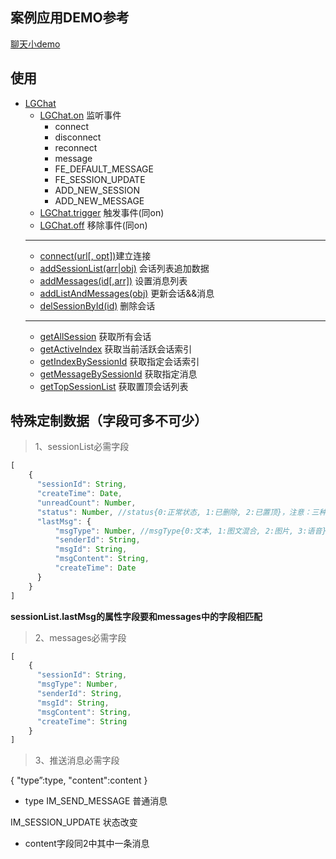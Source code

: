 ## 案例应用DEMO参考
[聊天小demo](http://guoweitang.net)
## 使用
- [LGChat](#dix)
  - [LGChat.on](#on) 监听事件
    - connect
    - disconnect
    - reconnect
    - message
    - FE_DEFAULT_MESSAGE
    - FE_SESSION_UPDATE
    - ADD_NEW_SESSION
    - ADD_NEW_MESSAGE
  - [LGChat.trigger](#trigger) 触发事件(同on)
  - [LGChat.off](#off) 移除事件(同on)
  ---
  - [connect(url[, opt])](#connect)建立连接
  - [addSessionList(arr|obj)](#addSessionList) 会话列表追加数据
  - [addMessages(id[,arr])](#addMessages) 设置消息列表
  - [addListAndMessages(obj)](#addListAndMessages) 更新会话&&消息
  - [delSessionById(id)](#delSessionById) 删除会话
  ---
  - [getAllSession](#getAllSession) 获取所有会话
  - [getActiveIndex](#getActiveIndex) 获取当前活跃会话索引
  - [getIndexBySessionId](#getIndexBySessionId) 获取指定会话索引
  - [getMessageBySessionId](#getMessageBySessionId) 获取指定消息
  - [getTopSessionList](#getTopSessionList) 获取置顶会话列表
  
## 特殊定制数据（字段可多不可少）

> 1、sessionList必需字段
```javascript
[
    {
      "sessionId": String, 
      "createTime": Date, 
      "unreadCount": Number, 
      "status": Number, //status{0:正常状态, 1:已删除, 2:已置顶}，注意：三种状态是互斥的
      "lastMsg": {
          "msgType": Number, //msgType{0:文本, 1:图文混合, 2:图片, 3:语音}
          "senderId": String, 
          "msgId": String, 
          "msgContent": String, 
          "createTime": Date
      }
    }
]
```
**sessionList.lastMsg的属性字段要和messages中的字段相匹配**

> 2、messages必需字段
```javascript
[
    {
      "sessionId": String,
      "msgType": Number, 
      "senderId": String, 
      "msgId": String, 
      "msgContent": String, 
      "createTime": String
    }
]
```

> 3、推送消息必需字段

{
  "type”:type,
  "content":content
}
* type
IM_SEND_MESSAGE     普通消息
  
IM_SESSION_UPDATE 状态改变

* content字段同2中其中一条消息
